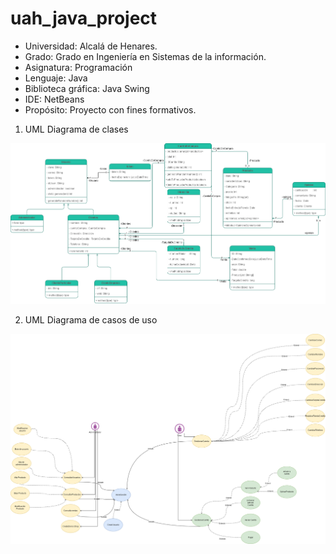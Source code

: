 # uah_java_project


* Universidad: Alcalá de Henares.
* Grado: Grado en Ingeniería en Sistemas de la información.
* Asignatura: Programación
* Lenguaje: Java
* Biblioteca gráfica: Java Swing
* IDE: NetBeans
* Propósito: Proyecto con fines formativos.

1. UML Diagrama de clases

![alt text](https://github.com/felix-centenera/uah_java_project/blob/main/UML/DiagramPNG/umlDiagram.png)

2. UML Diagrama de casos de uso

![alt text](https://github.com/felix-centenera/uah_java_project/blob/main/UmlCasoDeUso/DiagramPNG/umlCasoDeUso.png)
